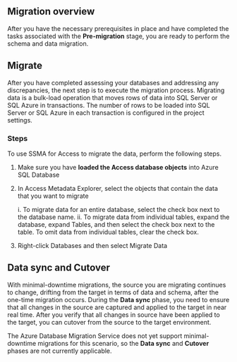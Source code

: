 ## Migration overview

After you have the necessary prerequisites in place and have completed the tasks associated with the **Pre-migration** stage, you are ready to perform the schema and data migration.

## Migrate

After you have completed assessing your databases and addressing any discrepancies, the next step is to execute the migration process. 
Migrating data is a bulk-load operation that moves rows of data into SQL Server or SQL Azure in transactions. The number of rows to be loaded into SQL Server or SQL Azure in each transaction is configured in the project settings.

### Steps

To use SSMA for Access to migrate the data, perform the following steps.

1. Make sure you have **loaded the Access database objects** into Azure SQL Database

2. In Access Metadata Explorer, select the objects that contain the data that you want to migrate
    
    i. To migrate data for an entire database, select the check box next to the database name.
    ii. To migrate data from individual tables, expand the database, expand Tables, and then select the check box next to the table. To omit data from individual tables, clear the check box.
    
3. Right-click Databases and then select Migrate Data

## Data sync and Cutover

With minimal-downtime migrations, the source you are migrating continues to change, drifting from the target in terms of data and schema, after the one-time migration occurs. During the **Data sync** phase, you need to ensure that all changes in the source are captured and applied to the target in near real time. After you verify that all changes in source have been applied to the target, you can cutover from the source to the target environment.

The Azure Database Migration Service does not yet support minimal-downtime migrations for this scenario, so the **Data sync** and **Cutover** phases are not currently applicable.